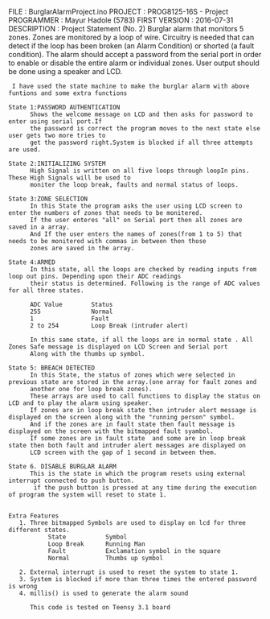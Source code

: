    FILE          : BurglarAlarmProject.ino
   PROJECT       : PROG8125-16S - Project
   PROGRAMMER    : Mayur Hadole (5783)
   FIRST VERSION : 2016-07-31
   DESCRIPTION   :
         Project Statement (No. 2)
     Burglar alarm that monitors 5 zones. Zones are monitored by a loop of wire.
     Circuitry is needed that can detect if the loop has been broken (an Alarm Condition)
     or shorted (a fault condition).  The alarm should accept a password from the serial port
     in order to enable or disable the entire alarm or individual zones. User output should
     be done using a speaker and LCD.

     I have used the state machine to make the burglar alarm with above funtions and some extra functions

    State 1:PASSWORD AUTHENTICATION
          Shows the welcome message on LCD and then asks for password to enter using serial port.If
          the password is correct the program moves to the next state else user gets two more tries to
          get the password right.System is blocked if all three attempts are used.

    State 2:INITIALIZING SYSTEM
          High Signal is written on all five loops through loopIn pins. These High Signals will be used to
          moniter the loop break, faults and normal status of loops.

    State 3:ZONE SELECTION
          In this State the program asks the user using LCD screen to enter the numbers of zones that needs to be monitered.
          If the user enteres "all" on Serial port then all zones are saved in a array.
          And If the user enters the names of zones(from 1 to 5) that needs to be monitered with commas in between then those
          zones are saved in the array.

    State 4:ARMED
          In this state, all the loops are checked by reading inputs from loop out pins. Depending upon their ADC readings
          their status is determined. Following is the range of ADC values for all three states.

          ADC Value        Status
          255              Normal
          1                Fault
          2 to 254         Loop Break (intruder alert)

          In this same state, if all the loops are in normal state . All Zones Safe message is displayed on LCD Screen and Serial port
          Along with the thumbs up symbol.

    State 5: BREACH DETECTED
          In this State, the status of zones which were selected in previous state are stored in the array.(one array for fault zones and
          another one for loop break zones).
          These arrays are used to call functions to display the status on LCD and to play the alarm using speaker.
          If zones are in loop break state then intruder alert message is displayed on the screen along with the "running person" symbol.
          And if the zones are in fault state then fault message is displayed on the screen with the bitmapped fault syambol.
          If some zones are in fault state  and some are in loop break state then both fault and intruder alert messages are displayed on
          LCD screen with the gap of 1 second in between them.

    State 6. DISABLE BURGLAR ALARM
          This is the state in which the program resets using external interrupt connected to push button.
           if the push button is pressed at any time during the execution of program the system will reset to state 1.


    Extra Features
       1. Three bitmapped Symbols are used to display on lcd for three different states.
               State           Symbol
               Loop Break      Running Man
               Fault           Exclamation symbol in the square
               Normal          Thumbs up symbol

       2. External interrupt is used to reset the system to state 1.
       3. System is blocked if more than three times the entered password is wrong
       4. millis() is used to generate the alarm sound

          This code is tested on Teensy 3.1 board
